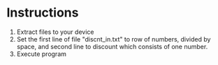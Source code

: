 # Instructions
1. Extract files to your device
2. Set the first line of file "discnt_in.txt" to row of numbers, divided by space, and second line to discount which consists of one number.
3. Execute program
